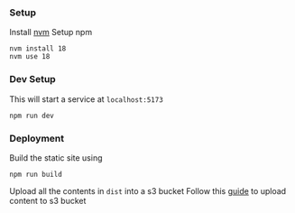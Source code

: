### Setup
Install [nvm](https://github.com/nvm-sh/nvm)
Setup npm
```
nvm install 18
nvm use 18
```
### Dev Setup
This will start a service at `localhost:5173`
```
npm run dev
```
### Deployment
Build the static site using
```
npm run build
```
Upload all the contents in `dist` into a s3 bucket
Follow this [guide](https://www.cloudthat.com/resources/blog/step-by-step-guide-to-deploy-reactjs-app-on-aws-s3) to upload content to s3 bucket